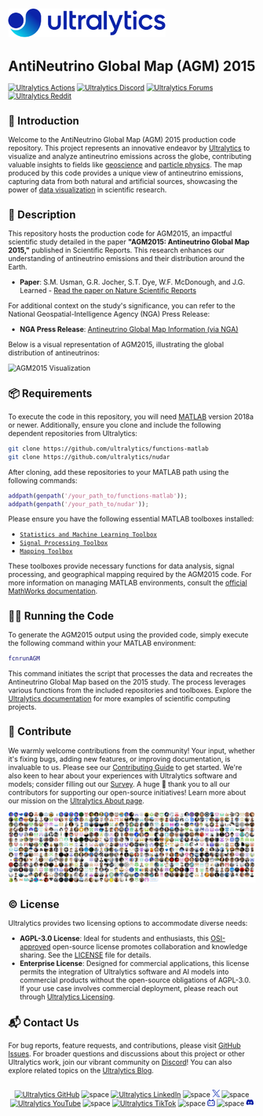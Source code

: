 <a href="https://www.ultralytics.com/"><img src="https://raw.githubusercontent.com/ultralytics/assets/main/logo/Ultralytics_Logotype_Original.svg" width="320" alt="Ultralytics logo"></a>

# AntiNeutrino Global Map (AGM) 2015

[![Ultralytics Actions](https://github.com/ultralytics/agm2015/actions/workflows/format.yml/badge.svg)](https://github.com/ultralytics/agm2015/actions/workflows/format.yml)
[![Ultralytics Discord](https://img.shields.io/discord/1089800235347353640?logo=discord&logoColor=white&label=Discord&color=blue)](https://discord.com/invite/ultralytics)
[![Ultralytics Forums](https://img.shields.io/discourse/users?server=https%3A%2F%2Fcommunity.ultralytics.com&logo=discourse&label=Forums&color=blue)](https://community.ultralytics.com/)
[![Ultralytics Reddit](https://img.shields.io/reddit/subreddit-subscribers/ultralytics?style=flat&logo=reddit&logoColor=white&label=Reddit&color=blue)](https://reddit.com/r/ultralytics)

## 🎯 Introduction

Welcome to the AntiNeutrino Global Map (AGM) 2015 production code repository. This project represents an innovative endeavor by [Ultralytics](https://www.ultralytics.com/) to visualize and analyze antineutrino emissions across the globe, contributing valuable insights to fields like [geoscience](https://en.wikipedia.org/wiki/Geoscience) and [particle physics](https://home.cern/science/physics/particle-physics). The map produced by this code provides a unique view of antineutrino emissions, capturing data from both natural and artificial sources, showcasing the power of [data visualization](https://www.ultralytics.com/glossary/data-visualization) in scientific research.

## 📖 Description

This repository hosts the production code for AGM2015, an impactful scientific study detailed in the paper **"AGM2015: Antineutrino Global Map 2015,"** published in Scientific Reports. This research enhances our understanding of antineutrino emissions and their distribution around the Earth.

-   **Paper**: S.M. Usman, G.R. Jocher, S.T. Dye, W.F. McDonough, and J.G. Learned - [Read the paper on Nature Scientific Reports](https://idp.nature.com/authorize?response_type=cookie&client_id=grover&redirect_uri=https%3A%2F%2Fwww.nature.com%2Farticles%2Fsrep13945)

For additional context on the study's significance, you can refer to the National Geospatial-Intelligence Agency (NGA) Press Release:

-   **NGA Press Release**: [Antineutrino Global Map Information (via NGA)](https://www.nga.mil/)

Below is a visual representation of AGM2015, illustrating the global distribution of antineutrinos:

![AGM2015 Visualization](https://raw.githubusercontent.com/ultralytics/agm2015/main/AGM2015small.jpg)

## 📦 Requirements

To execute the code in this repository, you will need [MATLAB](https://www.mathworks.com/products/matlab.html) version 2018a or newer. Additionally, ensure you clone and include the following dependent repositories from Ultralytics:

```bash
git clone https://github.com/ultralytics/functions-matlab
git clone https://github.com/ultralytics/nudar
```

After cloning, add these repositories to your MATLAB path using the following commands:

```matlab
addpath(genpath('/your_path_to/functions-matlab'));
addpath(genpath('/your_path_to/nudar'));
```

Please ensure you have the following essential MATLAB toolboxes installed:

-   [`Statistics and Machine Learning Toolbox`](https://www.mathworks.com/products/statistics.html)
-   [`Signal Processing Toolbox`](https://www.mathworks.com/products/signal.html)
-   [`Mapping Toolbox`](https://www.mathworks.com/products/mapping.html)

These toolboxes provide necessary functions for data analysis, signal processing, and geographical mapping required by the AGM2015 code. For more information on managing MATLAB environments, consult the [official MathWorks documentation](https://www.mathworks.com/help/matlab/matlab_env/what-is-the-matlab-path.html).

## 🏃‍♂️ Running the Code

To generate the AGM2015 output using the provided code, simply execute the following command within your MATLAB environment:

```matlab
fcnrunAGM
```

This command initiates the script that processes the data and recreates the Antineutrino Global Map based on the 2015 study. The process leverages various functions from the included repositories and toolboxes. Explore the [Ultralytics documentation](https://docs.ultralytics.com/) for more examples of scientific computing projects.

## 🤝 Contribute

We warmly welcome contributions from the community! Your input, whether it's fixing bugs, adding new features, or improving documentation, is invaluable to us. Please see our [Contributing Guide](https://docs.ultralytics.com/help/contributing/) to get started. We're also keen to hear about your experiences with Ultralytics software and models; consider filling out our [Survey](https://www.ultralytics.com/survey?utm_source=github&utm_medium=social&utm_campaign=Survey). A huge 🙏 thank you to all our contributors for supporting our open-source initiatives! Learn more about our mission on the [Ultralytics About page](https://www.ultralytics.com/about).

[![Ultralytics open-source contributors](https://raw.githubusercontent.com/ultralytics/assets/main/im/image-contributors.png)](https://github.com/ultralytics/ultralytics/graphs/contributors)

## ©️ License

Ultralytics provides two licensing options to accommodate diverse needs:

-   **AGPL-3.0 License**: Ideal for students and enthusiasts, this [OSI-approved](https://opensource.org/license/agpl-v3) open-source license promotes collaboration and knowledge sharing. See the [LICENSE](https://github.com/ultralytics/agm2015/blob/main/LICENSE) file for details.
-   **Enterprise License**: Designed for commercial applications, this license permits the integration of Ultralytics software and AI models into commercial products without the open-source obligations of AGPL-3.0. If your use case involves commercial deployment, please reach out through [Ultralytics Licensing](https://www.ultralytics.com/license).

## 📬 Contact Us

For bug reports, feature requests, and contributions, please visit [GitHub Issues](https://github.com/ultralytics/agm2015/issues). For broader questions and discussions about this project or other Ultralytics work, join our vibrant community on [Discord](https://discord.com/invite/ultralytics)! You can also explore related topics on the [Ultralytics Blog](https://www.ultralytics.com/blog).

<br>
<div align="center">
  <a href="https://github.com/ultralytics"><img src="https://github.com/ultralytics/assets/raw/main/social/logo-social-github.png" width="3%" alt="Ultralytics GitHub"></a>
  <img src="https://github.com/ultralytics/assets/raw/main/social/logo-transparent.png" width="3%" alt="space">
  <a href="https://www.linkedin.com/company/ultralytics/"><img src="https://github.com/ultralytics/assets/raw/main/social/logo-social-linkedin.png" width="3%" alt="Ultralytics LinkedIn"></a>
  <img src="https://github.com/ultralytics/assets/raw/main/social/logo-transparent.png" width="3%" alt="space">
  <a href="https://twitter.com/ultralytics"><img src="https://github.com/ultralytics/assets/raw/main/social/logo-social-twitter.png" width="3%" alt="Ultralytics Twitter"></a>
  <img src="https://github.com/ultralytics/assets/raw/main/social/logo-transparent.png" width="3%" alt="space">
  <a href="https://youtube.com/ultralytics"><img src="https://github.com/ultralytics/assets/raw/main/social/logo-social-youtube.png" width="3%" alt="Ultralytics YouTube"></a>
  <img src="https://github.com/ultralytics/assets/raw/main/social/logo-transparent.png" width="3%" alt="space">
  <a href="https://www.tiktok.com/@ultralytics"><img src="https://github.com/ultralytics/assets/raw/main/social/logo-social-tiktok.png" width="3%" alt="Ultralytics TikTok"></a>
  <img src="https://github.com/ultralytics/assets/raw/main/social/logo-transparent.png" width="3%" alt="space">
  <a href="https://ultralytics.com/bilibili"><img src="https://github.com/ultralytics/assets/raw/main/social/logo-social-bilibili.png" width="3%" alt="Ultralytics BiliBili"></a>
  <img src="https://github.com/ultralytics/assets/raw/main/social/logo-transparent.png" width="3%" alt="space">
  <a href="https://discord.com/invite/ultralytics"><img src="https://github.com/ultralytics/assets/raw/main/social/logo-social-discord.png" width="3%" alt="Ultralytics Discord"></a>
</div>
